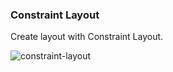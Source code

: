 ### Constraint Layout

Create layout with Constraint Layout.

![constraint-layout](https://user-images.githubusercontent.com/27923352/174444967-48bb3a5d-3f3c-441e-94ce-275917d18ccb.gif)
